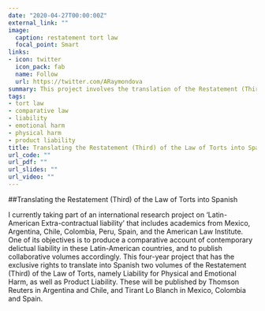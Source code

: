 ```yaml
---
date: "2020-04-27T00:00:00Z"
external_link: ""
image: 
  caption: restatement tort law
  focal_point: Smart
links:
- icon: twitter
  icon_pack: fab
  name: Follow
  url: https://twitter.com/ARaymondova
summary: This project involves the translation of the Restatement (Third) of the Law of Torts, as well as producing an updated and critical account of the current state of extra-contractual liability in a variety of Latinamerican countries.
tags:
- tort law
- comparative law
- liability
- emotional harm
- physical harm
- product liability
title: Translating the Restatement (Third) of the Law of Torts into Spanish
url_code: ""
url_pdf: ""
url_slides: ""
url_video: ""
---
```

##Translating the Restatement (Third) of the Law of Torts into Spanish

I currently taking part of an international research project on ‘Latin-American Extra-contractual liability’ that includes academics from Mexico, Argentina, Chile, Colombia, Peru, Spain, and the American Law Institute. One of its objectives is to produce a comparative account of contemporary delictual liability in these Latin-American countries, and to publish collaborative volumes accordingly. This four-year project that has the exclusive rights to translate into Spanish two volumes of the Restatement (Third) of the Law of Torts, namely Liability for Physical and Emotional Harm, as well as Product Liability. These will be published by Thomson Reuters in Argentina and Chile, and Tirant Lo Blanch in Mexico, Colombia and Spain.
 
